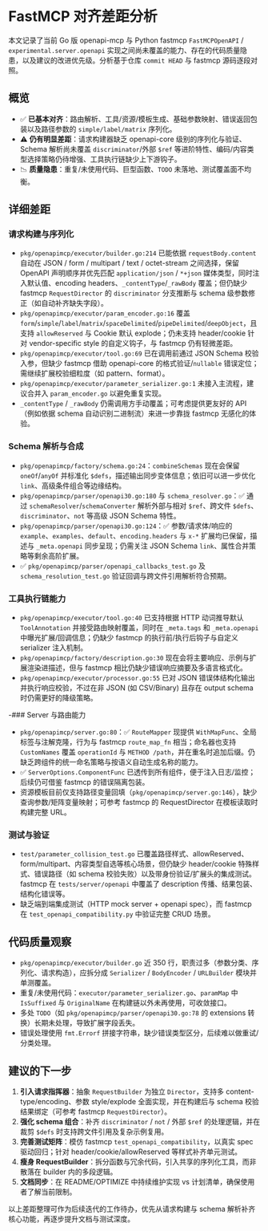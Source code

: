 # FastMCP 对齐差距分析

本文记录了当前 Go 版 openapi-mcp 与 Python fastmcp `FastMCPOpenAPI` / `experimental.server.openapi` 实现之间尚未覆盖的能力、存在的代码质量隐患，以及建议的改进优先级。分析基于仓库 `commit HEAD` 与 fastmcp 源码逐段对照。

## 概览

- ✅ **已基本对齐**：路由解析、工具/资源/模板生成、基础参数映射、错误返回包装以及路径参数的 `simple/label/matrix` 序列化。
- ⚠️ **仍有明显差距**：请求构建器缺乏 openapi-core 级别的序列化与验证、Schema 解析尚未覆盖 `discriminator`/外部 `$ref` 等进阶特性、编码/内容类型选择策略仍待增强、工具执行链缺少上下游钩子。
- 📉 **质量隐患**：重复/未使用代码、巨型函数、`TODO` 未落地、测试覆盖面不均衡。

## 详细差距

### 请求构建与序列化
- `pkg/openapimcp/executor/builder.go:214` 已能依据 `requestBody.content` 自动在 JSON / form / multipart / text / octet-stream 之间选择，保留 OpenAPI 声明顺序并优先匹配 `application/json` / `*+json` 媒体类型，同时注入默认值、encoding headers、`_contentType`/`_rawBody` 覆盖；但仍缺少 fastmcp `RequestDirector` 的 `discriminator` 分支推断与 schema 级参数修正（如自动补齐缺失字段）。
- `pkg/openapimcp/executor/param_encoder.go:16` 覆盖 `form`/`simple`/`label`/`matrix`/`spaceDelimited`/`pipeDelimited`/`deepObject`，且支持 `allowReserved` 与 Cookie 默认 explode；仍未支持 header/cookie 针对 vendor-specific style 的自定义钩子，与 fastmcp 仍有轻微差距。
- `pkg/openapimcp/executor/tool.go:69` 已在调用前通过 JSON Schema 校验入参，但缺少 fastmcp 借助 openapi-core 的格式验证/`nullable` 错误定位；需继续扩展校验细粒度（如 pattern、format）。
- `pkg/openapimcp/executor/parameter_serializer.go:1` 未接入主流程，建议合并入 `param_encoder.go` 以避免重复实现。
- `_contentType` / `_rawBody` 仍需调用方手动覆盖；可考虑提供更友好的 API（例如依据 schema 自动识别二进制流）来进一步靠拢 fastmcp 无感化的体验。

### Schema 解析与合成
- `pkg/openapimcp/factory/schema.go:24`：`combineSchemas` 现在会保留 `oneOf`/`anyOf` 并标准化 `$defs`，描述输出同步变体信息；依旧可以进一步优化 `link`、高级条件组合等边缘结构。
- `pkg/openapimcp/parser/openapi30.go:180` 与 `schema_resolver.go`：✅ 通过 `schemaResolver`/`schemaConverter` 解析外部与相对 `$ref`、跨文件 `$defs`、`discriminator`、`not` 等高级 JSON Schema 特性。
- `pkg/openapimcp/parser/openapi30.go:124`：✅ 参数/请求体/响应的 `example`、`examples`、`default`、`encoding.headers` 与 `x-*` 扩展均已保留，描述与 `_meta.openapi` 同步呈现；仍需关注 JSON Schema `link`、属性合并策略等剩余高阶扩展。
- ✅ `pkg/openapimcp/parser/openapi_callbacks_test.go` 及 `schema_resolution_test.go` 验证回调与跨文件引用解析符合预期。

### 工具执行链能力
- `pkg/openapimcp/executor/tool.go:40` 已支持根据 HTTP 动词推导默认 `ToolAnnotation` 并接受路由映射覆盖，同时在 `_meta.tags` 和 `_meta.openapi` 中曝光扩展/回调信息；仍缺少 fastmcp 的执行前/执行后钩子与自定义 serializer 注入机制。
- `pkg/openapimcp/factory/description.go:30` 现在会将主要响应、示例与扩展渲染进描述，但与 fastmcp 相比仍缺少错误响应摘要及多语言格式化。
- `pkg/openapimcp/executor/processor.go:55` 已对 JSON 错误体结构化输出并执行响应校验，不过在非 JSON (如 CSV/Binary) 且存在 output schema 时仍需更好的降级策略。

-### Server 与路由能力
- `pkg/openapimcp/server.go:80`：✅ `RouteMapper` 现提供 `WithMapFunc`、全局标签与注解克隆，行为与 fastmcp `route_map_fn` 相当；命名器也支持 `CustomNames` 覆盖 `operationId` 与 `METHOD /path`，并在重名时追加后缀。仍缺乏跨组件的统一命名策略与按语义自动生成名称的能力。
- ✅ `ServerOptions.ComponentFunc` 已透传到所有组件，便于注入日志/监控；后续仍可借鉴 fastmcp 的错误隔离包装。
- 资源模板目前仅支持路径变量回填（`pkg/openapimcp/server.go:146`），缺少查询参数/矩阵变量映射；可参考 fastmcp 的 RequestDirector 在模板读取时构建完整 URL。

### 测试与验证
- `test/parameter_collision_test.go` 已覆盖路径样式、allowReserved、form/multipart、内容类型自选等核心场景，但仍缺少 header/cookie 特殊样式、错误路径（如 schema 校验失败）以及带身份验证/扩展头的集成测试。fastmcp 在 `tests/server/openapi` 中覆盖了 description 传播、结果包装、结构化错误等。
- 缺乏端到端集成测试（HTTP mock server + openapi spec），而 fastmcp 在 `test_openapi_compatibility.py` 中验证完整 CRUD 场景。

## 代码质量观察
- `pkg/openapimcp/executor/builder.go` 近 350 行，职责过多（参数分类、序列化、请求构造），应拆分成 `Serializer` / `BodyEncoder` / `URLBuilder` 模块并单测覆盖。
- 重复/未使用代码：`executor/parameter_serializer.go`、`paramMap` 中 `IsSuffixed` 与 `OriginalName` 在构建链以外未再使用，可收敛接口。
- 多处 `TODO`（如 `pkg/openapimcp/parser/openapi30.go:78` 的 extensions 转换）长期未处理，导致扩展字段丢失。
- 错误处理使用 `fmt.Errorf` 拼接字符串，缺少错误类型区分，后续难以做重试/分类处理。

## 建议的下一步
1. **引入请求指挥器**：抽象 `RequestBuilder` 为独立 `Director`，支持多 content-type/encoding、参数 style/explode 全面实现，并在构建后与 schema 校验结果绑定（可参考 fastmcp `RequestDirector`）。
2. **强化 schema 组合**：补齐 `discriminator` / `not` / 外部 `$ref` 的处理逻辑，并在裁剪 `$defs` 时支持跨文件引用及复杂示例复用。
3. **完善测试矩阵**：模仿 fastmcp `test_openapi_compatibility`，以真实 spec 驱动回归；针对 header/cookie/allowReserved 等样式补齐单元测试。
4. **瘦身 RequestBuilder**：拆分函数与冗余代码，引入共享的序列化工具，而非散落在 builder 内的多段逻辑。
5. **文档同步**：在 README/OPTIMIZE 中持续维护实现 vs 计划清单，确保使用者了解当前限制。

以上差距整理可作为后续迭代的工作待办，优先从请求构建与 schema 解析补齐核心功能，再逐步提升文档与测试深度。

